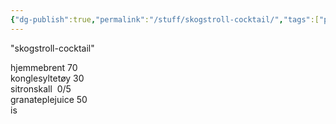 ```yaml
---
{"dg-publish":true,"permalink":"/stuff/skogstroll-cocktail/","tags":["public"],"noteIcon":"1"}
---
```



"skogstroll-cocktail"  

hjemmebrent 70  
konglesyltetøy 30  
sitronskall  0/5  
granateplejuice 50  
is

